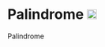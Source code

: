 # Palindrome <img alt="Build Status" src="https://travis-ci.org/pixelsquare/palindrome.svg?branch=master" height="20">
Palindrome
